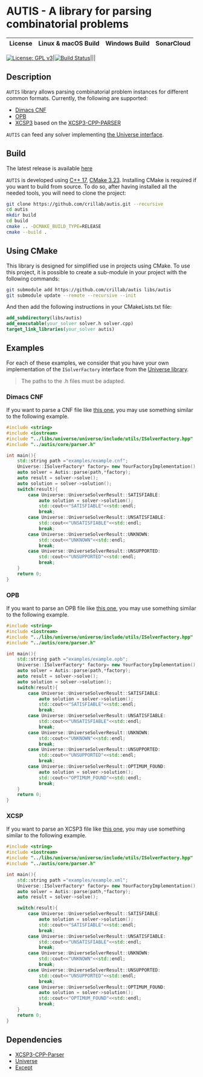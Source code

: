 # AUTIS - A library for parsing combinatorial problems

License|Linux & macOS Build|Windows Build|SonarCloud
:--:|:--:|:--:|:--:

[![License: GPL v3](https://img.shields.io/badge/License-GPL%20v3-blue.svg)](http://www.gnu.org/licenses/gpl-3.0)|[![Build Status](https://github.com/crillab/autis/actions/workflows/autis_ci.yml/badge.svg)](https://github.com/crillab/autis/actions/workflows/autis_ci.yml)|||

## Description 

`AUTIS` library allows parsing combinatorial problem instances for different common formats. 
Currently, the following are supported:

- [Dimacs CNF](https://people.sc.fsu.edu/~jburkardt/data/cnf/cnf.html)
- [OPB](http://www.cril.univ-artois.fr/PB16/format.pdf) 
- [XCSP3](https://xcsp.org) based on the [XCSP3-CPP-PARSER](https://github.com/xcsp3team/XCSP3-CPP-Parser)

`AUTIS` can feed any solver implementing [the Universe interface](https://github.com/crillab/universe).



## Build 

The latest release is available [here]()

`AUTIS` is developed using [C++ 17](https://en.cppreference.com/w/cpp/17), 
[CMake 3.23](https://cmake.org/). 
Installing CMake is required if you want to build from source.
To do so, after having installed all the needed tools, you will need to clone
the project:

```bash
git clone https://github.com/crillab/autis.git --recursive
cd autis
mkdir build
cd build 
cmake .. -DCMAKE_BUILD_TYPE=RELEASE
cmake --build . 
```

## Using CMake

This library is designed for simplified use in projects using CMake. To use this project, it is possible to 
create a sub-module in your project with the following commands:

```bash
git submodule add https://github.com/crillab/autis libs/autis
git submodule update --remote --recursive --init
```

And then add the following instructions in your CMakeLists.txt file:

```cmake
add_subdirectory(libs/autis)
add_executable(your_solver solver.h solver.cpp)
target_link_libraries(your_solver autis)
```

## Examples 

For each of these examples, we consider that you have your own implementation of the `ISolverFactory` interface 
from the [Universe library](https://github.com/crillab/universe). 

> The paths to the .h files must be adapted.

### Dimacs CNF

If you want to parse a CNF file like [this one](examples/example.cnf), you may use something similar
to the following example.

```c++
#include <string>
#include <iostream>
#include "../libs/universe/universe/include/utils/ISolverFactory.hpp"
#include "../autis/core/parser.h"

int main(){
    std::string path ="examples/example.cnf";
    Universe::ISolverFactory* factory= new YourFactoryImplementation();
    auto solver = Autis::parse(path,*factory);
    auto result = solver->solve();
    auto solution = solver->solution();
    switch(result){
        case Universe::UniverseSolverResult::SATISFIABLE:
            auto solution = solver->solution();
            std::cout<<"SATISFIABLE"<<std::endl;
            break;
        case Universe::UniverseSolverResult::UNSATISFIABLE:
            std::cout<<"UNSATISFIABLE"<<std::endl;
            break;
        case Universe::UniverseSolverResult::UNKNOWN:
            std::cout<<"UNKNOWN"<<std::endl;
            break;
        case Universe::UniverseSolverResult::UNSUPPORTED:
            std::cout<<"UNSUPPORTED"<<std::endl;
            break;
    }
    return 0;
}
```

### OPB 

If you want to parse an OPB file like [this one](examples/example.opb), you may use something similar
to the following example.

```c++
#include <string>
#include <iostream>
#include "../libs/universe/universe/include/utils/ISolverFactory.hpp"
#include "../autis/core/parser.h"

int main(){
    std::string path ="examples/example.opb";
    Universe::ISolverFactory* factory= new YourFactoryImplementation();
    auto solver = Autis::parse(path,*factory);
    auto result = solver->solve();
    auto solution = solver->solution();
    switch(result){
        case Universe::UniverseSolverResult::SATISFIABLE:
            auto solution = solver->solution();
            std::cout<<"SATISFIABLE"<<std::endl;
            break;
        case Universe::UniverseSolverResult::UNSATISFIABLE:
            std::cout<<"UNSATISFIABLE"<<std::endl;
            break;
        case Universe::UniverseSolverResult::UNKNOWN:
            std::cout<<"UNKNOWN"<<std::endl;
            break;
        case Universe::UniverseSolverResult::UNSUPPORTED:
            std::cout<<"UNSUPPORTED"<<std::endl;
            break;
        case Universe::UniverseSolverResult::OPTIMUM_FOUND:
            auto solution = solver->solution();
            std::cout<<"OPTIMUM_FOUND"<<std::endl;
            break;
    }
    return 0;
}
```

### XCSP

If you want to parse an XCSP3 file like [this one](examples/example.xml), you may use something similar
to the following example.
```c++
#include <string>
#include <iostream>
#include "../libs/universe/universe/include/utils/ISolverFactory.hpp"
#include "../autis/core/parser.h"

int main(){
    std::string path ="examples/example.xml";
    Universe::ISolverFactory* factory= new YourFactoryImplementation();
    auto solver = Autis::parse(path,*factory);
    auto result = solver->solve();

    switch(result){
        case Universe::UniverseSolverResult::SATISFIABLE:
            auto solution = solver->solution();
            std::cout<<"SATISFIABLE"<<std::endl;
            break;
        case Universe::UniverseSolverResult::UNSATISFIABLE:
            std::cout<<"UNSATISFIABLE"<<std::endl;
            break;
        case Universe::UniverseSolverResult::UNKNOWN:
            std::cout<<"UNKNOWN"<<std::endl;
            break;
        case Universe::UniverseSolverResult::UNSUPPORTED:
            std::cout<<"UNSUPPORTED"<<std::endl;
            break;
        case Universe::UniverseSolverResult::OPTIMUM_FOUND:
            auto solution = solver->solution();
            std::cout<<"OPTIMUM_FOUND"<<std::endl;
            break;
    }
    return 0;
}
```

## Dependencies 

- [XCSP3-CPP-Parser](https://github.com/xcsp3team/XCSP3-CPP-PARSER)
- [Universe](https://github.com/crillab/universe)
- [Except](https://github.com/crillab/except)